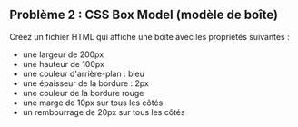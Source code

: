 ## Problème 2 : CSS Box Model (modèle de boîte)

Créez un fichier HTML qui affiche une boîte avec les propriétés suivantes :

- une largeur de 200px
- une hauteur de 100px
- une couleur d'arrière-plan : bleu
- une épaisseur de la bordure : 2px
- une couleur de la bordure rouge
- une marge de 10px sur tous les côtés
- un rembourrage de 20px sur tous les côtés